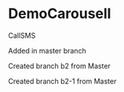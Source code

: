 # DemoCarousell
CallSMS

Added in master branch

Created branch b2 from Master

Created branch b2-1 from Master
